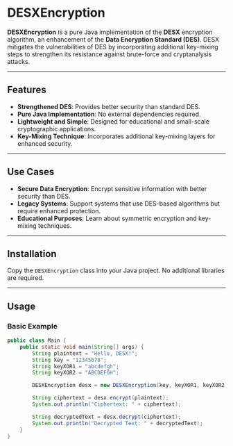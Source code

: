 # DESXEncryption

**DESXEncryption** is a pure Java implementation of the **DESX** encryption algorithm, an enhancement of the **Data Encryption Standard (DES)**. DESX mitigates the vulnerabilities of DES by incorporating additional key-mixing steps to strengthen its resistance against brute-force and cryptanalysis attacks.

---

## Features

- **Strengthened DES**: Provides better security than standard DES.
- **Pure Java Implementation**: No external dependencies required.
- **Lightweight and Simple**: Designed for educational and small-scale cryptographic applications.
- **Key-Mixing Technique**: Incorporates additional key-mixing layers for enhanced security.

---

## Use Cases

- **Secure Data Encryption**: Encrypt sensitive information with better security than DES.
- **Legacy Systems**: Support systems that use DES-based algorithms but require enhanced protection.
- **Educational Purposes**: Learn about symmetric encryption and key-mixing techniques.

---

## Installation

Copy the `DESXEncryption` class into your Java project. No additional libraries are required.

---

## Usage

### Basic Example
```java
public class Main {
    public static void main(String[] args) {
        String plaintext = "Hello, DESX!";
        String key = "12345678"; 
        String keyXOR1 = "abcdefgh"; 
        String keyXOR2 = "ABCDEFGH"; 

        DESXEncryption desx = new DESXEncryption(key, keyXOR1, keyXOR2);

        String ciphertext = desx.encrypt(plaintext);
        System.out.println("Ciphertext: " + ciphertext);

        String decryptedText = desx.decrypt(ciphertext);
        System.out.println("Decrypted Text: " + decryptedText);
    }
}
